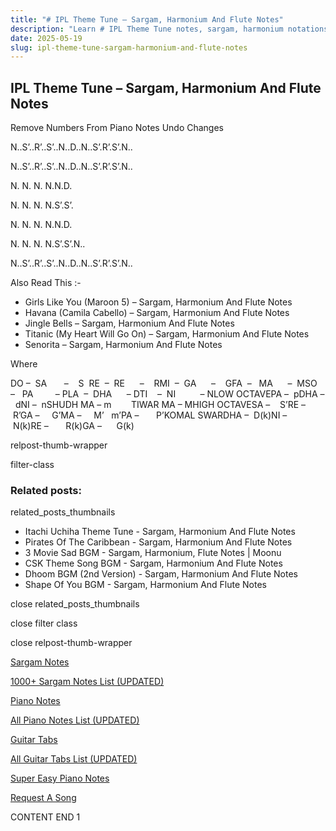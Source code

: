 ```yaml
---
title: "# IPL Theme Tune – Sargam, Harmonium And Flute Notes"
description: "Learn # IPL Theme Tune notes, sargam, harmonium notations and flute notes. Easy step-by-step tutorial for beginners."
date: 2025-05-19
slug: ipl-theme-tune-sargam-harmonium-and-flute-notes
---
```


## IPL Theme Tune – Sargam, Harmonium And Flute Notes

Remove Numbers From Piano Notes
Undo Changes

N..S’..R’..S’..N..D..N..S’.R’.S’.N..

N..S’..R’..S’..N..D..N..S’.R’.S’.N..

N. N. N. N.N.D.

N. N. N. N.S’.S’.

N. N. N. N.N.D.

N. N. N. N.S’.S’.N..

N..S’..R’..S’..N..D..N..S’.R’.S’.N..

Also Read This :-

* Girls Like You (Maroon 5) – Sargam, Harmonium And Flute Notes
* Havana (Camila Cabello) – Sargam, Harmonium And Flute Notes
* Jingle Bells – Sargam, Harmonium And Flute Notes
* Titanic (My Heart Will Go On) – Sargam, Harmonium And Flute Notes
* Senorita – Sargam, Harmonium And Flute Notes

Where

DO –  SA       –    S  RE  –  RE      –    RMI  –  GA      –    GFA  –   MA      –  MSO  –   PA         – PLA  –  DHA      – DTI    –  NI          – NLOW OCTAVEPA –  pDHA –  dNI –  nSHUDH MA – m        TIWAR MA – MHIGH OCTAVESA –    S’RE –     R’GA –     G’MA –     M’   m’PA –       P’KOMAL SWARDHA –  D(k)NI –       N(k)RE –       R(k)GA –      G(k)

relpost-thumb-wrapper

filter-class

### Related posts:

related_posts_thumbnails

* Itachi Uchiha Theme Tune - Sargam, Harmonium And Flute Notes
* Pirates Of The Caribbean - Sargam, Harmonium And Flute Notes
* 3 Movie Sad BGM - Sargam, Harmonium, Flute Notes | Moonu
* CSK Theme Song BGM - Sargam, Harmonium And Flute Notes
* Dhoom BGM (2nd Version) - Sargam, Harmonium And Flute Notes
* Shape Of You BGM - Sargam, Harmonium And Flute Notes

close related_posts_thumbnails

close filter class

close relpost-thumb-wrapper

[Sargam Notes](/sargam-notes.html)

[1000+ Sargam Notes List (UPDATED)](/all-songs-list-sargam-notes.html)

[Piano Notes](/piano-notes.html)

[All Piano Notes List (UPDATED)](/all-songs-list-piano-notes.html)

[Guitar Tabs](/guitar-tabs.html)

[All Guitar Tabs List (UPDATED)](/all-songs-list-guitar-tabs.html)

[Super Easy Piano Notes](https://studywall.in/)

[Request A Song](/request-a-song.html)

CONTENT END 1

